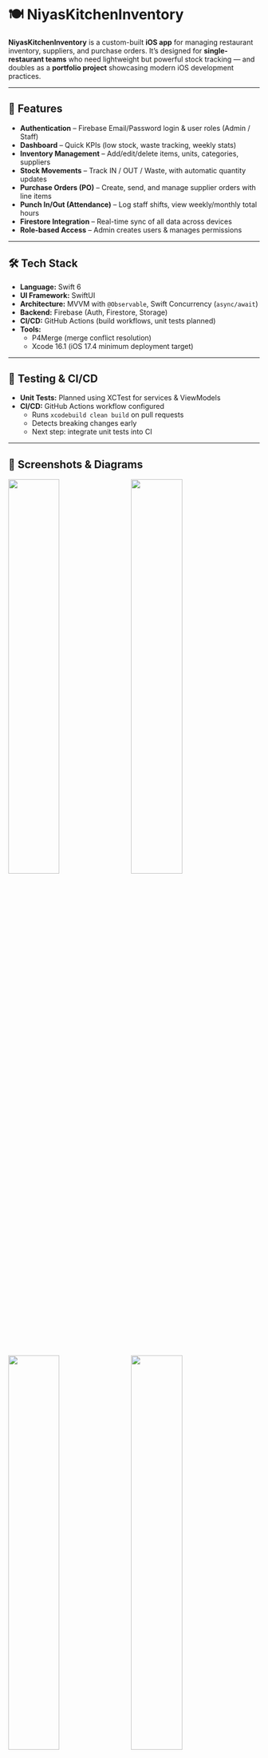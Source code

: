 # 🍽️ NiyasKitchenInventory  

**NiyasKitchenInventory** is a custom-built **iOS app** for managing restaurant inventory, suppliers, and purchase orders. It’s designed for **single-restaurant teams** who need lightweight but powerful stock tracking — and doubles as a **portfolio project** showcasing modern iOS development practices.  

---

## 🚀 Features  

- **Authentication** – Firebase Email/Password login & user roles (Admin / Staff)  
- **Dashboard** – Quick KPIs (low stock, waste tracking, weekly stats)  
- **Inventory Management** – Add/edit/delete items, units, categories, suppliers  
- **Stock Movements** – Track IN / OUT / Waste, with automatic quantity updates  
- **Purchase Orders (PO)** – Create, send, and manage supplier orders with line items  
- **Punch In/Out (Attendance)** – Log staff shifts, view weekly/monthly total hours  
- **Firestore Integration** – Real-time sync of all data across devices  
- **Role-based Access** – Admin creates users & manages permissions  

---

## 🛠️ Tech Stack  

- **Language:** Swift 6  
- **UI Framework:** SwiftUI  
- **Architecture:** MVVM with `@Observable`, Swift Concurrency (`async/await`)  
- **Backend:** Firebase (Auth, Firestore, Storage)  
- **CI/CD:** GitHub Actions (build workflows, unit tests planned)  
- **Tools:**  
  - P4Merge (merge conflict resolution)  
  - Xcode 16.1 (iOS 17.4 minimum deployment target)  

---
## 🧪 Testing & CI/CD  

- **Unit Tests:** Planned using XCTest for services & ViewModels  
- **CI/CD:** GitHub Actions workflow configured  
  - Runs `xcodebuild clean build` on pull requests  
  - Detects breaking changes early  
  - Next step: integrate unit tests into CI  

---
## 📸 Screenshots & Diagrams
<p float="left">
  <img src="Docs/Flowcharts/splash.png" width="45%" />
  &nbsp; &nbsp;
    <img src="Docs/Flowcharts/login.png" width="45%" />
  &nbsp; &nbsp;
    <img src="Docs/Flowcharts/dashboard.png" width="45%" />
  &nbsp; &nbsp;
    <img src="Docs/Flowcharts/inventory.png" width="45%" />
  &nbsp; &nbsp;
    <img src="Docs/Flowcharts/movements.png" width="45%" />
  &nbsp; &nbsp;
    <img src="Docs/Flowcharts/purchaseOrder.png" width="45%" />
  &nbsp; &nbsp;
    <img src="Docs/Flowcharts/draft.png" width="45%" />
  &nbsp; &nbsp;
      <img src="Docs/Flowcharts/AddMovement.png" width="45%" />
  &nbsp; &nbsp;
      <img src="Docs/Flowcharts/AddInventory.png" width="45%" />
  &nbsp; &nbsp;
        <img src="Docs/Flowcharts/filter.png" width="45%" />
  &nbsp; &nbsp;
</p>
> Add screenshots or GIFs of the app UI, plus schema and flowcharts here.

## 💡 What I Learned  

- Implementing **Swift Concurrency** safely with `Sendable` & actor isolation  
- Handling **Firestore schema design** (inventory, suppliers, POs, movements)  
- Setting up **CI/CD with GitHub Actions** for iOS projects  
- Managing **merge conflicts** with P4Merge and Xcode merge editor  
- Building a full app workflow from login → dashboard → inventory → orders  

---

## 🧑‍💻 Author  

Developed by **Arjun Patel**  
👨‍🍳 Founder of **Niya’s Kitchen**, passionate about **Swift development & restaurant tech**  

---

⚡ *This project is both a production tool for my restaurant and a showcase of my iOS engineering skills for potential employers.* 



